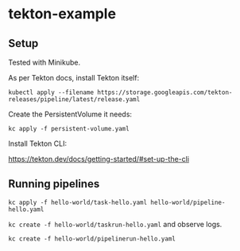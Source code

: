 # tekton-example

## Setup

Tested with Minikube.

As per Tekton docs, install Tekton itself:

```
kubectl apply --filename https://storage.googleapis.com/tekton-releases/pipeline/latest/release.yaml
```

Create the PersistentVolume it needs:

`kc apply -f persistent-volume.yaml`

Install Tekton CLI:

https://tekton.dev/docs/getting-started/#set-up-the-cli

## Running pipelines

`kc apply -f hello-world/task-hello.yaml hello-world/pipeline-hello.yaml`

`kc create -f hello-world/taskrun-hello.yaml` and observe logs.

`kc create -f hello-world/pipelinerun-hello.yaml`


